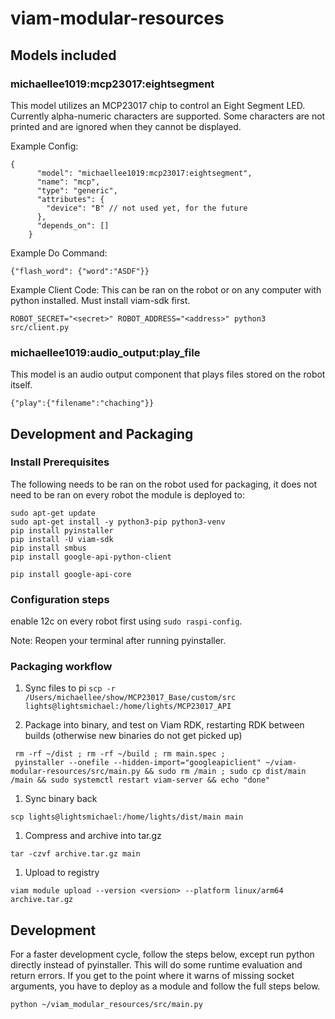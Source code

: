 # viam-modular-resources

## Models included
### michaellee1019:mcp23017:eightsegment
This model utilizes an MCP23017 chip to control an Eight Segment LED. Currently alpha-numeric characters are supported. Some characters are not printed and are ignored when they cannot be displayed.

Example Config:
```
{
      "model": "michaellee1019:mcp23017:eightsegment",
      "name": "mcp",
      "type": "generic",
      "attributes": {
        "device": "B" // not used yet, for the future
      },
      "depends_on": []
    }
```

Example Do Command:
```
{"flash_word": {"word":"ASDF"}}
```

Example Client Code:
This can be ran on the robot or on any computer with python installed. Must install viam-sdk first.
```
ROBOT_SECRET="<secret>" ROBOT_ADDRESS="<address>" python3 src/client.py
```
### michaellee1019:audio_output:play_file
This model is an audio output component that plays files stored on the robot itself.

```
{"play":{"filename":"chaching"}}
```

## Development and Packaging
### Install Prerequisites
The following needs to be ran on the robot used for packaging, it does not need to be ran on every robot the module is deployed to:
```
sudo apt-get update
sudo apt-get install -y python3-pip python3-venv
pip install pyinstaller
pip install -U viam-sdk
pip install smbus
pip install google-api-python-client

pip install google-api-core
```

### Configuration steps
enable 12c on every robot first using `sudo raspi-config`.

Note: Reopen your terminal after running pyinstaller.

### Packaging workflow
1. Sync files to pi
```scp -r /Users/michaellee/show/MCP23017_Base/custom/src  lights@lightsmichael:/home/lights/MCP23017_API```

1. Package into binary, and test on Viam RDK, restarting RDK between builds (otherwise new binaries do not get picked up)
```
 rm -rf ~/dist ; rm -rf ~/build ; rm main.spec ;
 pyinstaller --onefile --hidden-import="googleapiclient" ~/viam-modular-resources/src/main.py && sudo rm /main ; sudo cp dist/main /main && sudo systemctl restart viam-server && echo "done"
```

1. Sync binary back
```
scp lights@lightsmichael:/home/lights/dist/main main 
```

1. Compress and archive into tar.gz
```
tar -czvf archive.tar.gz main
```

1. Upload to registry
```
viam module upload --version <version> --platform linux/arm64 archive.tar.gz
```

## Development
For a faster development cycle, follow the steps below, except run python directly instead of pyinstaller. This will do some runtime evaluation and return errors. If you get to the point where it warns of missing socket arguments, you have to deploy as a module and follow the full steps below.

```python ~/viam_modular_resources/src/main.py```